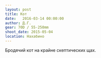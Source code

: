 ```yaml
---
layout: post
title: Кот
date:   2016-03-14 00:00:00
author: Д.Г.
gear: 70D / 55-250mm
shoot_date: 2015-05-04
location: Нахабино
---
```


Бродячий кот на крайне скептических щах.
